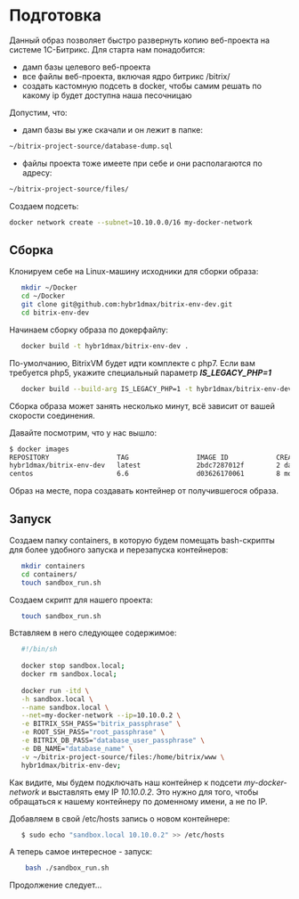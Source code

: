 # Подготовка

Данный образ позволяет быстро развернуть копию веб-проекта на системе 1С-Битрикс.
Для старта нам понадобится:

* дамп базы целевого веб-проекта
* все файлы веб-проекта, включая ядро битрикс /bitrix/
* создать кастомную подсеть в docker, чтобы самим решать по какому ip будет доступна наша песочницаю

Допустим, что:

* дамп базы вы уже скачали и он лежит в папке:
 ```bash
 ~/bitrix-project-source/database-dump.sql
 ```
* файлы проекта тоже имеете при себе и они располагаются по адресу:
```bash
~/bitrix-project-source/files/
```
Создаем подсеть:
```bash
docker network create --subnet=10.10.0.0/16 my-docker-network
```

## Сборка

Клонируем себе на Linux-машину исходники для сборки образа:

```bash
   mkdir ~/Docker
   cd ~/Docker
   git clone git@github.com:hybr1dmax/bitrix-env-dev.git
   cd bitrix-env-dev
```

Начинаем сборку образа по докерфайлу:

```bash
   docker build -t hybr1dmax/bitrix-env-dev . 
```
По-умолчанию, BitrixVM будет идти комплекте с php7.
Если вам требуется php5, укажите специальный параметр **_IS_LEGACY_PHP=1_**

```bash
   docker build --build-arg IS_LEGACY_PHP=1 -t hybr1dmax/bitrix-env-dev .
```

Сборка образа может занять несколько минут, всё зависит от вашей скорости соединения.

Давайте посмотрим, что у нас вышло:
```bash
$ docker images
REPOSITORY                 TAG                 IMAGE ID            CREATED             SIZE
hybr1dmax/bitrix-env-dev   latest              2bdc7287012f        2 days ago          1.2GB
centos                     6.6                 d03626170061        8 months ago        203MB
```

Образ на месте, пора создавать контейнер от получившегося образа.

## Запуск

Создаем папку containers, в которую будем помещать bash-скрипты для более удобного запуска и перезапуска контейнеров:
```bash
   mkdir containers
   cd containers/
   touch sandbox_run.sh
```


Создаем скрипт для нашего проекта:
```bash
   touch sandbox_run.sh
```

Вставляем в него следующее содержимое:
```bash
   #!/bin/sh
   
   docker stop sandbox.local;
   docker rm sandbox.local;
   
   docker run -itd \
   -h sandbox.local \
   --name sandbox.local \
   --net=my-docker-network --ip=10.10.0.2 \
   -e BITRIX_SSH_PASS="bitrix_passphrase" \
   -e ROOT_SSH_PASS="root_passphrase" \
   -e BITRIX_DB_PASS="database_user_passphrase" \
   -e DB_NAME="database_name" \
   -v ~/bitrix-project-source/files:/home/bitrix/www \
   hybr1dmax/bitrix-env-dev;
```
Как видите, мы будем подключать наш контейнер к подсети _my-docker-network_ и выставлять ему IP _10.10.0.2_. Это нужно для того, чтобы обращаться к нашему контейнеру по доменному имени, а не по IP.


Добавляем в свой /etc/hosts запись о новом контейнере:
```bash
   $ sudo echo "sandbox.local 10.10.0.2" >> /etc/hosts
```

А теперь самое интересное - запуск:
```bash
    bash ./sandbox_run.sh
```

Продолжение следует...